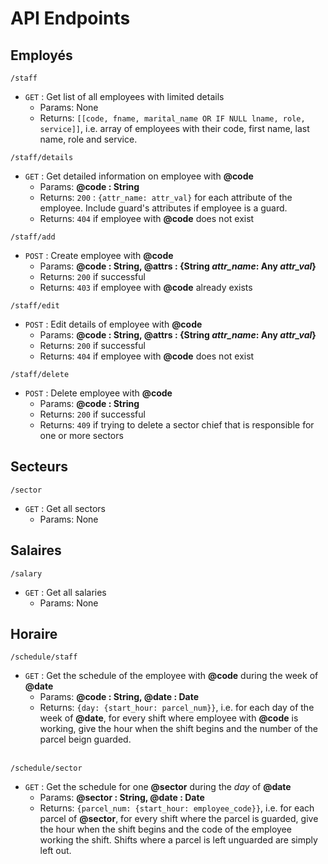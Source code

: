 # API Endpoints

<h2>Employés</h2>

```
/staff
```
- `GET` : Get list of all employees with limited details
    - Params: None
    - Returns: `[[code, fname, marital_name OR IF NULL lname, role, service]]`, i.e. array of employees with their code, first name, last name, role and service.


```
/staff/details
```
- `GET` : Get detailed information on employee with **@code**
    - Params: **@code : String**
    - Returns: `200` : `{attr_name: attr_val}` for each attribute of the employee. Include guard's attributes if employee is a guard.
    - Returns: `404` if employee with **@code** does not exist


```
/staff/add
```
- `POST` : Create employee with **@code**
    - Params: **@code : String, @attrs : {String *attr_name*: Any *attr_val*}**
    - Returns: `200` if successful
    - Returns: `403` if employee with **@code** already exists


```
/staff/edit
```
- `POST` : Edit details of employee with **@code**
    - Params: **@code : String, @attrs : {String *attr_name*: Any *attr_val*}**
    - Returns: `200` if successful
    - Returns: `404` if employee with **@code** does not exist


```
/staff/delete
```
- `POST` : Delete employee with **@code**
    - Params: **@code : String**
    - Returns: `200` if successful
    - Returns: `409` if trying to delete a sector chief that is responsible for one or more sectors



<h2>Secteurs</h2>
<!-- WIP -->

```
/sector
```
- `GET` : Get all sectors
    - Params: None



<h2>Salaires</h2>
<!-- WIP -->

```
/salary
```
- `GET` : Get all salaries
    - Params: None



<h2>Horaire</h2>

```
/schedule/staff
```
<!-- WIP -->
- `GET` : Get the schedule of the employee with **@code** during the week of **@date**
    - Params: **@code : String, @date : Date**
    - Returns: `{day: {start_hour: parcel_num}}`, i.e. for each day of the week of **@date**, for every shift where employee with **@code** is working, give the hour when the shift begins and the number of the parcel beign guarded.
<br><br>

```
/schedule/sector
```
<!-- WIP -->
- `GET` : Get the schedule for one **@sector** during the *day* of **@date**
    - Params: **@sector : String, @date : Date**
    - Returns: `{parcel_num: {start_hour: employee_code}}`, i.e. for each parcel of **@sector**, for every shift where the parcel is guarded, give the hour when the shift begins and the code of the employee working the shift. Shifts where a parcel is left unguarded are simply left out.
<br><br>
